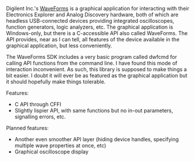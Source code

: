 Digilent Inc.'s [WaveForms](http://www.digilentinc.com/Products/Detail.cfm?Prod=WAVEFORMS) is a graphical application for interacting with their Electronics Explorer and Analog Discovery hardware, both of which are headless USB-connected devices providing integrated oscilloscopes, function generators, logic analyzers, etc. The graphical application is Windows-only, but there is a C-accessible API also called WaveForms. The API provides, near as I can tell, all features of the device available in the graphical application, but less conveniently.

The WaveForms SDK includes a very basic program called dwfcmd for calling API functions from the command line. I have found this mode of interaction inconvenient. As such, this library is supposed to make things a bit easier. I doubt it will ever be as featured as the graphical application but it should hopefully make things tolerable.

Features:

* C API through CFFI
* Slightly lispier API, with same functions but no in-out parameters, signalling errors, etc.

Planned features:
* Another even smoother API layer (hiding device handles, specifying multiple wave properties at once, etc)
* Graphical oscilloscope display
